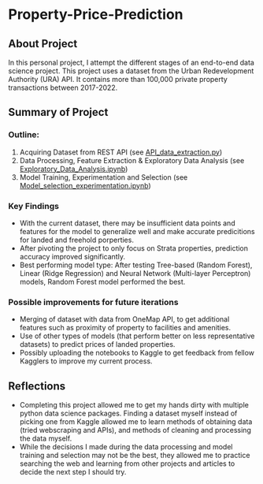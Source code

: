 # Property-Price-Prediction
## About Project
In this personal project, I attempt the different stages of an end-to-end data science project. This project uses a dataset from the Urban Redevelopment Authority (URA) API. It contains more than 100,000 private property transactions between 2017-2022.

## Summary of Project 
### Outline:
1. Acquiring Dataset from REST API (see [API_data_extraction.py](https://github.com/RoydonTay/Property-Price-Prediction/blob/main/API_data_extraction.py))
2. Data Processing, Feature Extraction & Exploratory Data Analysis (see [Exploratory_Data_Analysis.ipynb](https://github.com/RoydonTay/Property-Price-Prediction/blob/main/Exploratory_Data_Analysis.ipynb))
3. Model Training, Experimentation and Selection (see [Model_selection_experimentation.ipynb](https://github.com/RoydonTay/Property-Price-Prediction/blob/main/Model_selection_experimentation.ipynb))

### Key Findings
- With the current dataset, there may be insufficient data points and features for the model to generalize well and make accurate predicitions for landed and freehold porperties.
- After pivoting the project to only focus on Strata properties, prediction accuracy improved significantly.
- Best performing model type: After testing Tree-based (Random Forest), Linear (Ridge Regression) and Neural Network (Multi-layer Perceptron) models, Random Forest model performed the best. 

### Possible improvements for future iterations
- Merging of dataset with data from OneMap API, to get additional features such as proximity of property to facilities and amenities.
- Use of other types of models (that perform better on less representative datasets) to predict prices of landed properties.
- Possibly uploading the notebooks to Kaggle to get feedback from fellow Kagglers to improve my current process.

## Reflections
- Completing this project allowed me to get my hands dirty with multiple python data science packages. Finding a dataset myself instead of picking one from Kaggle allowed me to learn methods of obtaining data (tried webscraping and APIs), and methods of cleaning and processing the data myself. 
- While the decisions I made during the data processing and model training and selection may not be the best, they allowed me to practice searching the web and learning from other projects and articles to decide the next step I should try.
